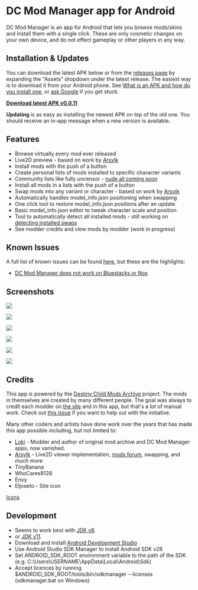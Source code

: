 # DC Mod Manager app for Android

DC Mod Manager is an app for Android that lets you browse mods/skins and install them with a single click. These are only cosmetic changes on your own device, and do not effect gameplay or other players in any way.

## Installation & Updates

You can download the latest APK below or from the [releases page](https://github.com/PhasmaExMachina/dc-mod-manager/releases) by expanding the "Assets" dropdown under the latest release. The easiest way is to download it from your Android phone. See [What is an APK and how do you install one](https://www.androidpit.com/android-for-beginners-what-is-an-apk-file), or [ask Google](http://letmegooglethat.com/?q=how+to+install+apk) if you get stuck.

**[Download latest APK v0.0.11](https://github.com/PhasmaExMachina/dc-mod-manager/releases/download/v0.0.11/dcmodmanager-v0.0.11.apk)**

**Updating** is as easy as installing the newest APK on top of the old one. You should receive an in-app message when a new version is available.

## Features

* Browse virtually every mod ever released
* Live2D preview - based on work by [Arsylk](https://github.com/Arsylk)
* Install mods with the push of a button
* Create personal lists of mods installed to specific character variants
* Community lists like fully uncensor - [nude all coming soon](https://github.com/PhasmaExMachina/dc-mod-manager/issues/16)
* Install all mods in a lists with the push of a button
* Swap mods into any variant or character - based on work by [Arsylk](https://github.com/Arsylk)
* Automatically handles model_info.json positioning when swapping
* One click tool to restore model_info.json positions after an update
* Basic model_info.json editor to tweak character scale and position
* Tool to automatically detect all installed mods - still working on [detecting installed swaps](https://github.com/PhasmaExMachina/dc-mod-manager/issues/15)
* See modder credits and view mods by modder (work in progress)

## Known Issues

A full list of known issues can be found [here](https://github.com/PhasmaExMachina/dc-mod-manager/issues/4), but these are the highlights:

* [DC Mod Manager does not work on Bluestacks or Nox](https://github.com/PhasmaExMachina/dc-mod-manager/issues/4)

## Screenshots

![](https://raw.githubusercontent.com/PhasmaExMachina/dc-mod-manager/master/screenshots/screenshot-1.jpg)

![](https://raw.githubusercontent.com/PhasmaExMachina/dc-mod-manager/master/screenshots/screenshot-2.jpg)

![](https://raw.githubusercontent.com/PhasmaExMachina/dc-mod-manager/master/screenshots/screenshot-3.jpg)

![](https://raw.githubusercontent.com/PhasmaExMachina/dc-mod-manager/master/screenshots/screenshot-4.jpg)

![](https://raw.githubusercontent.com/PhasmaExMachina/dc-mod-manager/master/screenshots/screenshot-5.jpg)

![](https://raw.githubusercontent.com/PhasmaExMachina/dc-mod-manager/master/screenshots/screenshot-6.jpg)

## Credits

This app is powered by the [Destiny Child Mods Archive](https://github.com/PhasmaExMachina/destiny-child-mods-archive) project. The mods in themselves are created by many different people. The goal was always to credit each modder on [the site](https://phasmaexmachina.github.io/destiny-child-mods-archive/) and in this app, but that's a _lot_ of manual work. Check out [this issue](https://github.com/PhasmaExMachina/destiny-child-mods-archive/issues/2) if you want to help out with the initiative.

Many other coders and artists have done work over the years that has made this app possible including, but not limited to:

* [Loki](https://en.wikipedia.org/wiki/Loki) - Modder and author of original mod archive and DC Mod Manager apps, now vanished.
* [Arsylk](https://github.com/Arsylk) - Live2D viewer implementation, [mods forum](https://arsylk.pythonanywhere.com/apk/view_models), swapping, and much more
* TinyBanana
* WhoCares8128
* Envy
* Eljoseto - Site icon

[Icons](https://materialdesignicons.com/)

## Development

* Seems to work best with [JDK v8](https://www.oracle.com/java/technologies/javase/javase-jdk8-downloads.html).
* or [JDK v11](https://www.oracle.com/java/technologies/javase-jdk11-downloads.html).
* Download and install [Android Development Studio](https://developer.android.com/studio)
* Use Android Studio SDK Manager to install Android SDK v28
* Set ANDROID_SDK_ROOT environment variable to the path of the SDK (e.g. C:\Users\USERNAME\AppData\Local\Android\Sdk)
* Accept licences by running $ANDROID_SDK_ROOT/tools/bin/sdkmanager --licenses (sdkmanager.bat on Windows)